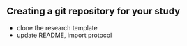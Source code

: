 ## Creating a git repository for your study
* clone the research template
* update README, import protocol